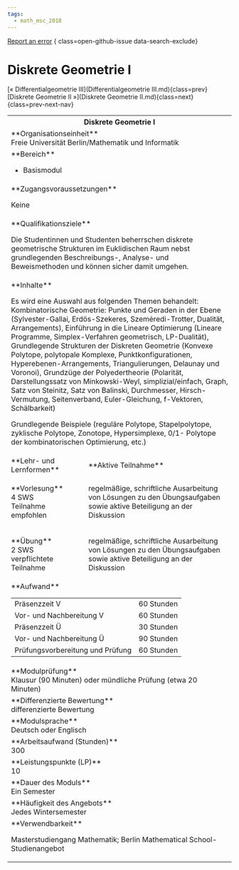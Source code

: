 ```yaml
---
tags:
  - math_msc_2018
---
```

[Report an error](https://github.com/SGSSGene/FUB-SUP/issues/new?title=Error%20in%20%22Diskrete%20Geometrie%20I%22&body=There%20seems%20to%20be%20an%20error%20in%20module%20%22Diskrete%20Geometrie%20I%22%2E%0A%0A%3CDescribe%20here%20a%20slightly%20more%20detailed%20description%20of%20what%20is%20wrong%3E&labels=bug)
{ class=open-github-issue data-search-exclude}

# Diskrete Geometrie I

[« Differentialgeometrie III](Differentialgeometrie III.md){class=prev}
[Diskrete Geometrie II »](Diskrete Geometrie II.md){class=next}
{class=prev-next-nav}

<table markdown id="moduledesc">
<tr markdown class="moduledesc_head"><th colspan="2">Diskrete Geometrie I </th></tr>
<tr markdown><td colspan="2">**Organisationseinheit**   <br>Freie Universität Berlin/Mathematik und Informatik</td></tr>

<tr markdown><td colspan="2">**Bereich**<br>


- Basismodul

</td></tr>

<tr markdown><td colspan="2">**Zugangsvoraussetzungen** <br>

Keine


</td></tr>
<tr markdown><td colspan="2">**Qualifikationsziele**    <br>

Die Studentinnen und Studenten beherrschen diskrete geometrische Strukturen
im Euklidischen Raum nebst grundlegenden Beschreibungs-, Analyse- und
Beweismethoden und können sicher damit umgehen.


</td></tr>
<tr markdown><td colspan="2">**Inhalte**                <br>

Es wird eine Auswahl aus folgenden Themen behandelt: Kombinatorische
Geometrie: Punkte und Geraden in der Ebene (Sylvester-Gallai,
Erdös-Szekeres, Szeméredi-Trotter, Dualität, Arrangements), Einführung in
die Lineare Optimierung (Lineare Programme, Simplex-Verfahren geometrisch,
LP-Dualität), Grundlegende Strukturen der Diskreten Geometrie (Konvexe
Polytope, polytopale Komplexe, Punktkonfigurationen,
Hyperebenen-Arrangements, Triangulierungen, Delaunay und Voronoi), Grundzüge
der Polyedertheorie (Polarität, Darstellungssatz von Minkowski-Weyl,
simplizial/einfach, Graph, Satz von Steinitz, Satz von Balinski,
Durchmesser, Hirsch-Vermutung, Seitenverband, Euler-Gleichung, f-Vektoren,
Schälbarkeit)

Grundlegende Beispiele (reguläre Polytope, Stapelpolytope,
zyklische Polytope, Zonotope, Hypersimplexe, 0/1- Polytope der
kombinatorischen Optimierung, etc.)


</td></tr>

<tr markdown><td>**Lehr- und Lernformen**</td><td>**Aktive Teilnahme**</td></tr>
<tr markdown><td> **Vorlesung** <br>4 SWS <br> Teilnahme empfohlen</td><td>

regelmäßige, schriftliche Ausarbeitung von Lösungen zu den Übungsaufgaben sowie aktive Beteiligung an der Diskussion
</td></tr>
<tr markdown><td> **Übung** <br>2 SWS <br> verpflichtete Teilnahme</td><td>

regelmäßige, schriftliche Ausarbeitung von Lösungen zu den Übungsaufgaben sowie aktive Beteiligung an der Diskussion
</td></tr>
<tr markdown><td colspan="2">**Aufwand**                <br>
<table class="aufwand_table">
<tr><td>Präsenzzeit V</td><td>60 Stunden</td></tr>
<tr><td>Vor- und Nachbereitung V</td><td>60 Stunden</td></tr>
<tr><td>Präsenzzeit Ü</td><td>30 Stunden</td></tr>
<tr><td>Vor- und Nachbereitung Ü</td><td>90 Stunden</td></tr>
<tr><td>Prüfungsvorbereitung und Prüfung</td><td>60 Stunden</td></tr>
</table>

</td></tr>
<tr markdown><td colspan="2">**Modulprüfung**             <br>Klausur (90 Minuten) oder mündliche Prüfung (etwa 20 Minuten)


</td></tr>
<tr markdown><td colspan="2">**Differenzierte Bewertung** <br>differenzierte Bewertung

</td></tr>
<tr markdown><td colspan="2">**Modulsprache**             <br>Deutsch oder Englisch</td></tr>
<tr markdown><td colspan="2">**Arbeitsaufwand (Stunden)** <br>300</td></tr>
<tr markdown><td colspan="2">**Leistungspunkte (LP)**     <br>10</td></tr>
<tr markdown><td colspan="2">**Dauer des Moduls**         <br>Ein Semester</td></tr>
<tr markdown><td colspan="2">**Häufigkeit des Angebots**  <br>Jedes Wintersemester</td></tr>
<tr markdown><td colspan="2">**Verwendbarkeit**           <br>

Masterstudiengang Mathematik; Berlin Mathematical School-Studienangebot


</td></tr>

</table>
